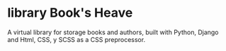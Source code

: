 # library Book's Heave

A virtual library for storage books and authors, built with Python, Django and Html, CSS, y SCSS as a CSS preprocessor.
